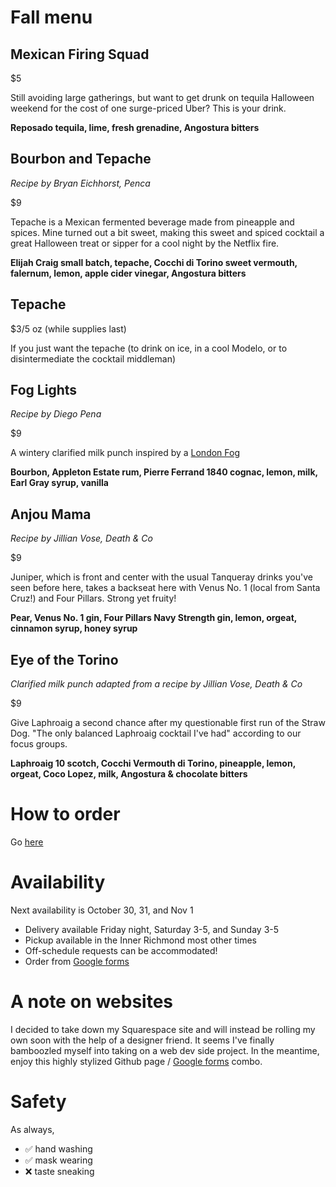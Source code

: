 # Fall menu

## Mexican Firing Squad
$5

Still avoiding large gatherings, but want to get drunk on tequila Halloween weekend for the cost of one surge-priced Uber? This is your drink.

**Reposado tequila, lime, fresh grenadine, Angostura bitters**

## Bourbon and Tepache
_Recipe by Bryan Eichhorst, Penca_

$9

Tepache is a Mexican fermented beverage made from pineapple and spices. Mine turned out a bit sweet, making this sweet and spiced cocktail a great Halloween treat or sipper for a cool night by the Netflix fire. 

**Elijah Craig small batch, tepache, Cocchi di Torino sweet vermouth, falernum, lemon, apple cider vinegar, Angostura bitters**

## Tepache
$3/5 oz (while supplies last)

If you just want the tepache (to drink on ice, in a cool Modelo, or to disintermediate the cocktail middleman)

## Fog Lights
_Recipe by Diego Pena_

$9

A wintery clarified milk punch inspired by a [London Fog](https://en.wikipedia.org/wiki/London_fog_(beverage))

**Bourbon, Appleton Estate rum, Pierre Ferrand 1840 cognac, lemon, milk, Earl Gray syrup, vanilla**

## Anjou Mama
_Recipe by Jillian Vose, Death & Co_

$9

Juniper, which is front and center with the usual Tanqueray drinks you've seen before here, takes a backseat here with Venus No. 1 (local from Santa Cruz!) and Four Pillars. Strong yet fruity!

**Pear, Venus No. 1 gin, Four Pillars Navy Strength gin, lemon, orgeat, cinnamon syrup, honey syrup**

## Eye of the Torino
_Clarified milk punch adapted from a recipe by Jillian Vose, Death & Co_

$9

Give Laphroaig a second chance after my questionable first run of the Straw Dog. "The only balanced Laphroaig cocktail I've had" according to our focus groups.

**Laphroaig 10 scotch, Cocchi Vermouth di Torino, pineapple, lemon, orgeat, Coco Lopez, milk, Angostura & chocolate bitters**

# How to order
Go [here](https://forms.gle/peefcFMMbvbA2bm98)

# Availability
Next availability is October 30, 31, and Nov 1
* Delivery available Friday night, Saturday 3-5, and Sunday 3-5
* Pickup available in the Inner Richmond most other times
* Off-schedule requests can be accommodated!
* Order from [Google forms](https://forms.gle/peefcFMMbvbA2bm98)

# A note on websites
I decided to take down my Squarespace site and will instead be rolling my own soon with the help of a designer friend. It seems I've finally bamboozled myself into taking on a web dev side project. In the meantime, enjoy this highly stylized Github page / [Google forms](https://forms.gle/peefcFMMbvbA2bm98) combo.

# Safety
As always,

* ✅ hand washing
* ✅ mask wearing
* ❌ taste sneaking

